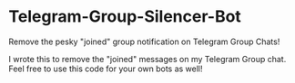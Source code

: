 # Telegram-Group-Silencer-Bot
Remove the pesky "joined" group notification on Telegram Group Chats!

I wrote this to remove the "joined" messages on my Telegram Group chat. Feel free to use this code for your own bots as well!
